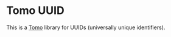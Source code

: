 # Tomo UUID

This is a [Tomo](https://tomo.bruce-hill.com) library for UUIDs (universally
unique identifiers).
